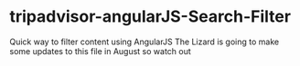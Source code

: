 # tripadvisor-angularJS-Search-Filter
Quick way to filter content using AngularJS
The Lizard is going to make some updates to this file in August so watch out
